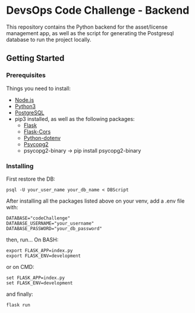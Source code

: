 # DevsOps Code Challenge - Backend

This repository contains the Python backend for the asset/license management app, as well as the script for generating the Postgresql database to run the project locally.

## Getting Started

### Prerequisites

Things you need to install:

- [Node.js](https://nodejs.org/es/)
- [Python3](https://www.python.org/downloads/)
- [PostgreSQL](https://www.postgresql.org/download/)
- pip3 installed, as well as the following packages:
  - [Flask](https://pypi.org/project/Flask/)
  - [Flask-Cors](https://pypi.org/project/Flask-Cors/)
  - [Python-dotenv](https://pypi.org/project/python-dotenv/)
  - [Psycopg2](https://pypi.org/project/psycopg2/)
  - psycopg2-binary -> pip install psycopg2-binary

### Installing

First restore the DB:

```
psql -U your_user_name your_db_name < DBScript
```

After installing all the packages listed above on your venv, add a .env file with:

```
DATABASE="codeChallenge"
DATABASE_USERNAME="your_username"
DATABASE_PASSWORD="your_db_password"
```

then, run...
On BASH:

```
export FLASK_APP=index.py
export FLASK_ENV=development
```

or on CMD:

```
set FLASK_APP=index.py
set FLASK_ENV=development
```

and finally:

```
flask run
```
